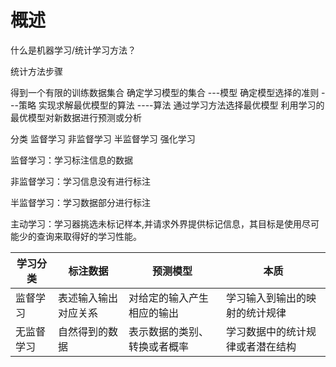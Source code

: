 # 概述

什么是机器学习/统计学习方法？

统计方法步骤

得到一个有限的训练数据集合
确定学习模型的集合 	---模型
确定模型选择的准则 	 ---策略
实现求解最优模型的算法 	----算法
通过学习方法选择最优模型
利用学习的最优模型对新数据进行预测或分析

分类 监督学习 非监督学习 半监督学习 强化学习



监督学习：学习标注信息的数据

非监督学习：学习信息没有进行标注

半监督学习：学习数据部分进行标注

主动学习：学习器挑选未标记样本,并请求外界提供标记信息，其目标是使用尽可能少的查询来取得好的学习性能。

| 学习分类   | 标注数据             | 预测模型                     | 本质                             |
| ---------- | -------------------- | ---------------------------- | -------------------------------- |
| 监督学习   | 表述输入输出对应关系 | 对给定的输入产生相应的输出   | 学习输入到输出的映射的统计规律   |
| 无监督学习 | 自然得到的数据       | 表示数据的类别、转换或者概率 | 学习数据中的统计规律或者潜在结构 |

